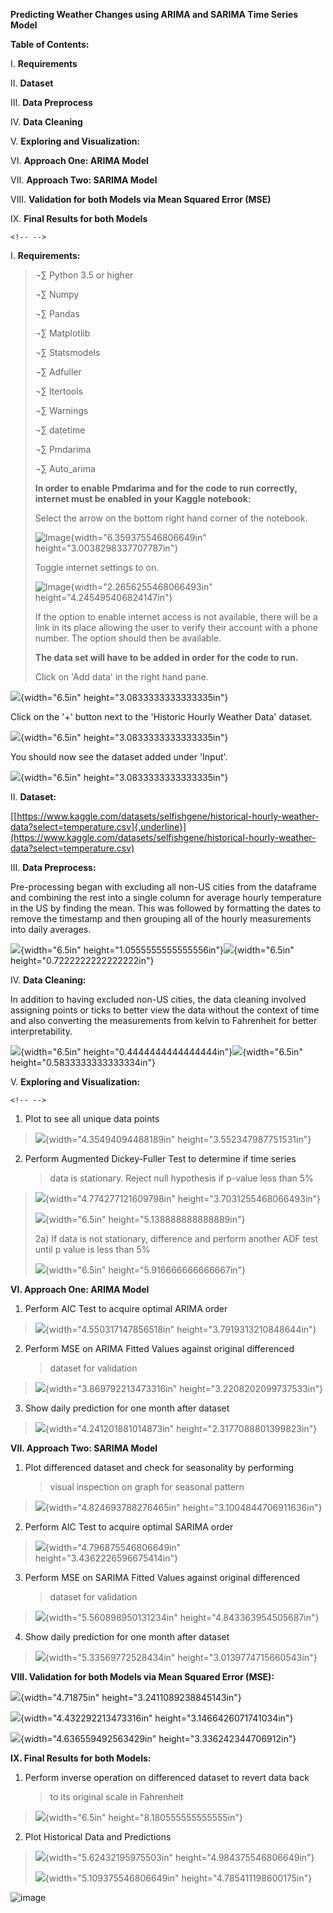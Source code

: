 **Predicting Weather Changes using ARIMA and SARIMA Time Series Model**

**Table of Contents:**

I.  **Requirements**

II. **Dataset**

III. **Data Preprocess**

IV. **Data Cleaning**

V.  **Exploring and Visualization:**

VI. **Approach One: ARIMA Model**

VII. **Approach Two: SARIMA Model**

VIII. **Validation for both Models via Mean Squared Error (MSE)**

IX. **Final Results for both Models**

```{=html}
<!-- -->
```
I.  **Requirements:**

> ¬∑ Python 3.5 or higher
>
> ¬∑ Numpy
>
> ¬∑ Pandas
>
> ¬∑ Matplotlib
>
> ¬∑ Statsmodels
>
> ¬∑ Adfuller
>
> ¬∑ Itertools
>
> ¬∑ Warnings
>
> ¬∑ datetime
>
> ¬∑ Pmdarima
>
> ¬∑ Auto_arima
>
> **In order to enable Pmdarima and for the code to run correctly,
> internet must be enabled in your Kaggle notebook:**
>
> Select the arrow on the bottom right hand corner of the notebook.
>
> ![Image](readme/media/image24.png){width="6.359375546806649in"
> height="3.0038298337707787in"}
>
> Toggle internet settings to on.
>
> ![Image](readme/media/image19.png){width="2.2656255468066493in"
> height="4.245495406824147in"}
>
> If the option to enable internet access is not available, there will
> be a link in its place allowing the user to verify their account with
> a phone number. The option should then be available.
>
> **The data set will have to be added in order for the code to run.**
>
> Click on 'Add data' in the right hand pane.

![](readme/media/image23.png){width="6.5in"
height="3.0833333333333335in"}

Click on the '+' button next to the 'Historic Hourly Weather Data'
dataset.

![](readme/media/image26.png){width="6.5in"
height="3.0833333333333335in"}

You should now see the dataset added under 'Input'.

![](readme/media/image25.png){width="6.5in"
height="3.0833333333333335in"}

II. **Dataset:**

[[https://www.kaggle.com/datasets/selfishgene/historical-hourly-weather-data?select=temperature.csv]{.underline}](https://www.kaggle.com/datasets/selfishgene/historical-hourly-weather-data?select=temperature.csv)

III. **Data Preprocess:**

Pre-processing began with excluding all non-US cities from the dataframe
and combining the rest into a single column for average hourly
temperature in the US by finding the mean. This was followed by
formatting the dates to remove the timestamp and then grouping all of
the hourly measurements into daily averages.

![](readme/media/image10.png){width="6.5in"
height="1.0555555555555556in"}![](readme/media/image1.png){width="6.5in"
height="0.7222222222222222in"}

IV. **Data Cleaning:**

In addition to having excluded non-US cities, the data cleaning involved
assigning points or ticks to better view the data without the context of
time and also converting the measurements from kelvin to Fahrenheit for
better interpretability.

![](readme/media/image16.png){width="6.5in"
height="0.4444444444444444in"}![](readme/media/image5.png){width="6.5in"
height="0.5833333333333334in"}

V.  **Exploring and Visualization:**

```{=html}
<!-- -->
```
1)  Plot to see all unique data points

> ![](readme/media/image8.png){width="4.35494094488189in"
> height="3.552347987751531in"}

2)  Perform Augmented Dickey-Fuller Test to determine if time series
    > data is stationary. Reject null hypothesis if p-value less than 5%

> ![](readme/media/image15.png){width="4.774277121609798in"
> height="3.7031255468066493in"}
>
> ![](readme/media/image6.png){width="6.5in"
> height="5.138888888888889in"}
>
> 2a) If data is not stationary, difference and perform another ADF test
> until p value is less than 5%
>
> ![](readme/media/image22.png){width="6.5in"
> height="5.916666666666667in"}

**VI. Approach One: ARIMA Model**

1)  Perform AIC Test to acquire optimal ARIMA order

> ![](readme/media/image4.png){width="4.550317147856518in"
> height="3.7919313210848644in"}

2)  Perform MSE on ARIMA Fitted Values against original differenced
    > dataset for validation

> ![](readme/media/image11.png){width="3.869792213473316in"
> height="3.2208202099737533in"}

3)  Show daily prediction for one month after dataset

> ![](readme/media/image17.png){width="4.241201881014873in"
> height="2.3177088801399823in"}

**VII. Approach Two: SARIMA Model**

1)  Plot differenced dataset and check for seasonality by performing
    > visual inspection on graph for seasonal pattern

> ![](readme/media/image13.png){width="4.824693788276465in"
> height="3.1004844706911636in"}

2)  Perform AIC Test to acquire optimal SARIMA order

> ![](readme/media/image12.png){width="4.796875546806649in"
> height="3.4362226596675414in"}

3)  Perform MSE on SARIMA Fitted Values against original differenced
    > dataset for validation

> ![](readme/media/image14.png){width="5.560898950131234in"
> height="4.843363954505687in"}

4)  Show daily prediction for one month after dataset

> ![](readme/media/image3.png){width="5.33569772528434in"
> height="3.0139774715660543in"}

**VIII. Validation for both Models via Mean Squared Error (MSE):**

![](readme/media/image21.png){width="4.71875in"
height="3.2411089238845143in"}

![](readme/media/image9.png){width="4.432292213473316in"
height="3.1466426071741034in"}

![](readme/media/image7.png){width="4.636559492563429in"
height="3.336242344706912in"}

**IX. Final Results for both Models:**

1)  Perform inverse operation on differenced dataset to revert data back
    > to its original scale in Fahrenheit

> ![](readme/media/image18.png){width="6.5in"
> height="8.180555555555555in"}

2)  Plot Historical Data and Predictions

> ![](readme/media/image20.png){width="5.62432195975503in"
> height="4.984375546806649in"}
>
> ![](readme/media/image2.png){width="5.109375546806649in"
> height="4.785411198600175in"}

![image](https://github.com/rickrekkem/WeatherForecasters/assets/109248041/c8970d5c-6c99-40b5-8ee8-6d233c6509fb)
